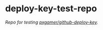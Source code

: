 # deploy-key-test-repo

_Repo for testing [pxgamer/github-deploy-key](https://github.com/pxgamer/github-deploy-key)._
